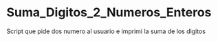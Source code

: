 # Suma_Digitos_2_Numeros_Enteros
 Script que pide dos numero al usuario e imprimi la suma de los digitos
